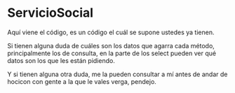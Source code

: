 # ServicioSocial

Aquí viene el código, es un código el cuál se supone ustedes ya tienen.

Si tienen alguna duda de cuáles son los datos que agarra cada método, principalmente los de consulta, en la parte de
los select pueden ver qué datos son los que les están pidiendo.

Y si tienen alguna otra duda, me la pueden consultar a mí antes de andar de hocicon con gente a la que le vales verga, pendejo.

